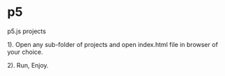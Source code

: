 # p5
p5.js projects

1). Open any sub-folder of projects and open index.html file in browser of your choice.

2). Run, Enjoy.
